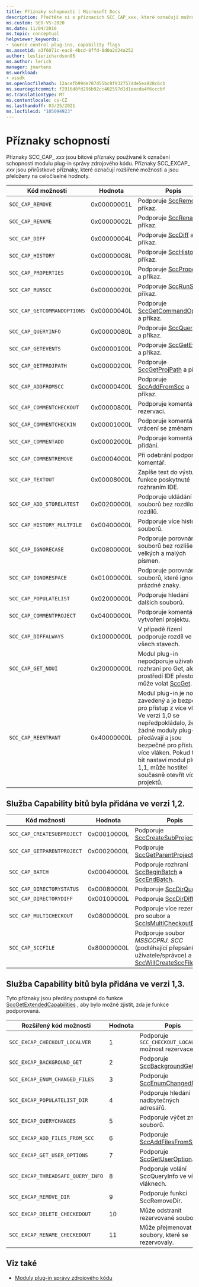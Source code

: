 ```yaml
---
title: Příznaky schopností | Microsoft Docs
description: Přečtěte si o příznacích SCC_CAP_xxx, které označují možnosti modulu plug-in správy zdrojových kódů a SCC_EXCAP_xxx příznaky, které označují rozšířené možnosti.
ms.custom: SEO-VS-2020
ms.date: 11/04/2016
ms.topic: conceptual
helpviewer_keywords:
- source control plug-ins, capability flags
ms.assetid: a3f6071c-eac8-4bcd-8ffd-8d0a2d24a252
author: leslierichardson95
ms.author: lerich
manager: jmartens
ms.workload:
- vssdk
ms.openlocfilehash: 12acefb99de787d55bc0f932757dde5ea928c6cb
ms.sourcegitcommit: f2916d8fd296b92cc402597d1d1eecda4f6cccbf
ms.translationtype: MT
ms.contentlocale: cs-CZ
ms.lasthandoff: 03/25/2021
ms.locfileid: "105094923"
---
```

# <a name="capability-flags"></a>Příznaky schopností
Příznaky SCC_CAP_ *xxx* jsou bitové příznaky používané k označení schopností modulu plug-in správy zdrojového kódu. Příznaky SCC_EXCAP_ *xxx* jsou přírůstkové příznaky, které označují rozšířené možnosti a jsou přeloženy na celočíselné hodnoty.

|Kód možnosti|Hodnota|Popis|
|---------------------|-----------|-----------------|
|`SCC_CAP_REMOVE`|0x00000001L|Podporuje [SccRemove](../extensibility/sccremove-function.md) a příkaz.|
|`SCC_CAP_RENAME`|0x00000002L|Podporuje [SccRename](../extensibility/sccrename-function.md) a příkaz.|
|`SCC_CAP_DIFF`|0x00000004L|Podporuje [SccDiff](../extensibility/sccdiff-function.md) a příkaz.|
|`SCC_CAP_HISTORY`|0x00000008L|Podporuje [SccHistory](../extensibility/scchistory-function.md) a příkaz.|
|`SCC_CAP_PROPERTIES`|0x00000010L|Podporuje [SccProperties](../extensibility/sccproperties-function.md) a příkaz.|
|`SCC_CAP_RUNSCC`|0x00000020L|Podporuje [SccRunScc](../extensibility/sccrunscc-function.md) a příkaz.|
|`SCC_CAP_GETCOMMANDOPTIONS`|0x00000040L|Podporuje [SccGetCommandOptions](../extensibility/sccgetcommandoptions-function.md) a příkaz.|
|`SCC_CAP_QUERYINFO`|0x00000080L|Podporuje [SccQueryInfo](../extensibility/sccqueryinfo-function.md) a příkaz.|
|`SCC_CAP_GETEVENTS`|0x00000100L|Podporuje [SccGetEvents](../extensibility/sccgetevents-function.md) a příkaz.|
|`SCC_CAP_GETPROJPATH`|0x00000200L|Podporuje [SccGetProjPath](../extensibility/sccgetprojpath-function.md) a příkaz.|
|`SCC_CAP_ADDFROMSCC`|0x00000400L|Podporuje [SccAddFromScc](../extensibility/sccaddfromscc-function.md) a příkaz.|
|`SCC_CAP_COMMENTCHECKOUT`|0x00000800L|Podporuje komentář při rezervaci.|
|`SCC_CAP_COMMENTCHECKIN`|0x00001000L|Podporuje komentář při vrácení se změnami.|
|`SCC_CAP_COMMENTADD`|0x00002000L|Podporuje komentář při přidání.|
|`SCC_CAP_COMMENTREMOVE`|0x00004000L|Při odebrání podporuje komentář.|
|`SCC_CAP_TEXTOUT`|0x00008000L|Zapíše text do výstupní funkce poskytnuté rozhraním IDE.|
|`SCC_CAP_ADD_STORELATEST`|0x00200000L|Podporuje ukládání souborů bez rozdílových rozdílů.|
|`SCC_CAP_HISTORY_MULTFILE`|0x00400000L|Podporuje více historie souborů.|
|`SCC_CAP_IGNORECASE`|0x00800000L|Podporuje porovnání souborů bez rozlišení velkých a malých písmen.|
|`SCC_CAP_IGNORESPACE`|0x01000000L|Podporuje porovnání souborů, které ignoruje prázdné znaky.|
|`SCC_CAP_POPULATELIST`|0x02000000L|Podporuje hledání dalších souborů.|
|`SCC_CAP_COMMENTPROJECT`|0x04000000L|Podporuje komentáře k vytvoření projektu.|
|`SCC_CAP_DIFFALWAYS`|0x10000000L|V případě řízení podporuje rozdíl ve všech stavech.|
|`SCC_CAP_GET_NOUI`|0x20000000L|Modul plug-in nepodporuje uživatelské rozhraní pro Get, ale prostředí IDE přesto může volat [SccGet](../extensibility/sccget-function.md).|
|`SCC_CAP_REENTRANT`|0x40000000L|Modul plug-in je nově zavedený a je bezpečný pro přístup z více vláken. Ve verzi 1,0 se nepředpokládalo, že žádné moduly plug-in se předávají a jsou bezpečné pro přístup z více vláken. Pokud tento bit nastaví modul plug-in 1,1, může hostitel současně otevřít více projektů.|

## <a name="capability-bits-added-in-version-12"></a>Služba Capability bitů byla přidána ve verzi 1,2.

|Kód možnosti|Hodnota|Popis|
|---------------------|-----------|-----------------|
|`SCC_CAP_CREATESUBPROJECT`|0x00010000L|Podporuje [SccCreateSubProject](../extensibility/scccreatesubproject-function.md).|
|`SCC_CAP_GETPARENTPROJECT`|0x00020000L|Podporuje [SccGetParentProjectPath](../extensibility/sccgetparentprojectpath-function.md).|
|`SCC_CAP_BATCH`|0x00040000L|Podporuje rozhraní [SccBeginBatch](../extensibility/sccbeginbatch-function.md) a [SccEndBatch](../extensibility/sccendbatch-function.md).|
|`SCC_CAP_DIRECTORYSTATUS`|0x00080000L|Podporuje [SccDirQueryInfo](../extensibility/sccdirqueryinfo-function.md).|
|`SCC_CAP_DIRECTORYDIFF`|0x00100000L|Podporuje [SccDirDiff](../extensibility/sccdirdiff-function.md).|
|`SCC_CAP_MULTICHECKOUT`|0x08000000L|Podporuje více rezervací pro soubor a [SccIsMultiCheckoutEnabled](../extensibility/sccismulticheckoutenabled-function.md).|
|`SCC_CAP_SCCFILE`|0x80000000L|Podporuje soubor *MSSCCPRJ. SCC* (podléhající přepsání uživatele/správce) a [SccWillCreateSccFile](../extensibility/sccwillcreatesccfile-function.md).|

## <a name="capability-bits-added-in-version-13"></a>Služba Capability bitů byla přidána ve verzi 1,3.
 Tyto příznaky jsou předány postupně do funkce [SccGetExtendedCapabilities](../extensibility/sccgetextendedcapabilities-function.md) , aby bylo možné zjistit, zda je funkce podporovaná.

|Rozšířený kód možnosti|Hodnota|Popis|
|------------------------------|-----------|-----------------|
|`SCC_EXCAP_CHECKOUT_LOCALVER`|1|Podporuje `SCC_CHECKOUT_LOCALVER` možnost rezervace.|
|`SCC_EXCAP_BACKGROUND_GET`|2|Podporuje [SccBackgroundGet](../extensibility/sccbackgroundget-function.md).|
|`SCC_EXCAP_ENUM_CHANGED_FILES`|3|Podporuje [SccEnumChangedFiles](../extensibility/sccenumchangedfiles-function.md).|
|`SCC_EXCAP_POPULATELIST_DIR`|4|Podporuje hledání nadbytečných adresářů.|
|`SCC_EXCAP_QUERYCHANGES`|5|Podporuje výčet změn souborů.|
|`SCC_EXCAP_ADD_FILES_FROM_SCC`|6|Podporuje [SccAddFilesFromSCC](../extensibility/sccaddfilesfromscc-function.md).|
|`SCC_EXCAP_GET_USER_OPTIONS`|7|Podporuje [SccGetUserOption](../extensibility/sccgetuseroption-function.md).|
|`SCC_EXCAP_THREADSAFE_QUERY_INFO`|8|Podporuje volání SccQueryInfo ve více vláknech.|
|`SCC_EXCAP_REMOVE_DIR`|9|Podporuje funkci SccRemoveDir.|
|`SCC_EXCAP_DELETE_CHECKEDOUT`|10|Může odstranit rezervované soubory.|
|`SCC_EXCAP_RENAME_CHECKEDOUT`|11|Může přejmenovat soubory, které se rezervovaly.|

## <a name="see-also"></a>Viz také
- [Moduly plug-in správy zdrojového kódu](../extensibility/source-control-plug-ins.md)
